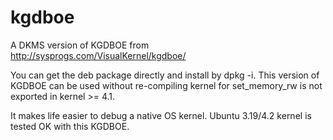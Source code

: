 # kgdboe

A DKMS version of KGDBOE from
http://sysprogs.com/VisualKernel/kgdboe/

You can get the deb package directly and install by dpkg -i.
This version of KGDBOE can be used without re-compiling kernel for set_memory_rw is not exported in kernel >= 4.1.

It makes life easier to debug a native OS kernel.
Ubuntu 3.19/4.2 kernel is tested OK with this KGDBOE.
